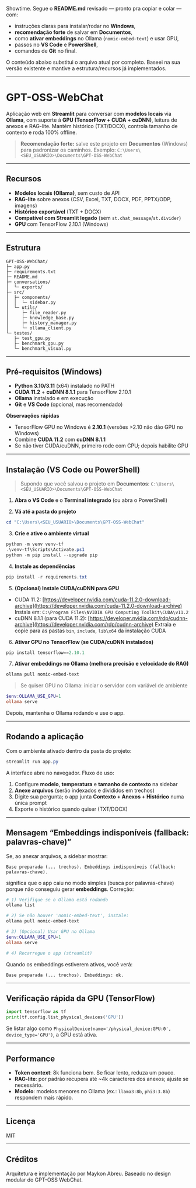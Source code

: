 Showtime. Segue o **README.md** revisado — pronto pra copiar e colar — com:

* instruções claras para instalar/rodar no **Windows**,
* **recomendação forte** de salvar em **Documentos**,
* como **ativar embeddings** no Ollama (`nomic-embed-text`) e usar GPU,
* passos no **VS Code** e **PowerShell**,
* comandos de **Git** no final.

O conteúdo abaixo substitui o arquivo atual por completo. Baseei na sua versão existente e mantive a estrutura/recursos já implementados. 

---

# GPT-OSS-WebChat

Aplicação web em **Streamlit** para conversar com **modelos locais** via **Ollama**, com suporte à **GPU (TensorFlow + CUDA + cuDNN)**, leitura de anexos e RAG-lite. Mantém histórico (TXT/DOCX), controla tamanho de contexto e roda 100% offline.

> **Recomendação forte:** salve este projeto em **Documentos** (Windows) para padronizar os caminhos.
> Exemplo: `C:\Users\<SEU_USUARIO>\Documents\GPT-OSS-WebChat`

---

## Recursos

* **Modelos locais (Ollama)**, sem custo de API
* **RAG-lite** sobre anexos (CSV, Excel, TXT, DOCX, PDF, PPTX/ODP, imagens)
* **Histórico exportável** (TXT + DOCX)
* **Compatível com Streamlit legado** (sem `st.chat_message`/`st.divider`)
* **GPU** com TensorFlow 2.10.1 (Windows)

---

## Estrutura

```
GPT-OSS-WebChat/
├─ app.py
├─ requirements.txt
├─ README.md
├─ conversations/
│  └─ exports/
├─ src/
│  ├─ components/
│  │  └─ sidebar.py
│  └─ utils/
│     ├─ file_reader.py
│     ├─ knowledge_base.py
│     ├─ history_manager.py
│     └─ ollama_client.py
└─ testes/
   ├─ test_gpu.py
   ├─ benchmark_gpu.py
   └─ benchmark_visual.py
```

---

## Pré-requisitos (Windows)

* **Python 3.10/3.11** (x64) instalado no PATH
* **CUDA 11.2** + **cuDNN 8.1.1** para TensorFlow 2.10.1
* **Ollama** instalado e em execução
* **Git** e **VS Code** (opcional, mas recomendado)

**Observações rápidas**

* TensorFlow GPU no Windows é **2.10.1** (versões >2.10 não dão GPU no Windows)
* Combine **CUDA 11.2** com **cuDNN 8.1.1**
* Se não tiver CUDA/cuDNN, primeiro rode com CPU; depois habilite GPU

---

## Instalação (VS Code ou PowerShell)

> Supondo que você salvou o projeto em **Documentos**:
> `C:\Users\<SEU_USUARIO>\Documents\GPT-OSS-WebChat`

1. **Abra o VS Code** e o **Terminal integrado** (ou abra o PowerShell)

2. **Vá até a pasta do projeto**

```powershell
cd "C:\Users\<SEU_USUARIO>\Documents\GPT-OSS-WebChat"
```

3. **Crie e ative o ambiente virtual**

```powershell
python -m venv venv-tf
.\venv-tf\Scripts\Activate.ps1
python -m pip install --upgrade pip
```

4. **Instale as dependências**

```powershell
pip install -r requirements.txt
```

5. **(Opcional) Instale CUDA/cuDNN para GPU**

* CUDA 11.2: [https://developer.nvidia.com/cuda-11.2.0-download-archive](https://developer.nvidia.com/cuda-11.2.0-download-archive)
  Instala em: `C:\Program Files\NVIDIA GPU Computing Toolkit\CUDA\v11.2`
* cuDNN 8.1.1 (para CUDA 11.2): [https://developer.nvidia.com/rdp/cudnn-archive](https://developer.nvidia.com/rdp/cudnn-archive)
  Extraia e copie para as pastas `bin`, `include`, `lib\x64` da instalação CUDA

6. **Ativar GPU no TensorFlow (se CUDA/cuDNN instalados)**

```powershell
pip install tensorflow==2.10.1
```

7. **Ativar embeddings no Ollama (melhora precisão e velocidade do RAG)**

```powershell
ollama pull nomic-embed-text
```

> Se quiser GPU no Ollama: iniciar o servidor com variável de ambiente

```powershell
$env:OLLAMA_USE_GPU=1
ollama serve
```

Depois, mantenha o Ollama rodando e use o app.

---

## Rodando a aplicação

Com o ambiente ativado dentro da pasta do projeto:

```powershell
streamlit run app.py
```

A interface abre no navegador.
Fluxo de uso:

1. Configure **modelo**, **temperatura** e **tamanho de contexto** na sidebar
2. **Anexe arquivos** (serão indexados e divididos em trechos)
3. Digite sua pergunta; o app junta **Contexto + Anexos + Histórico** numa única prompt
4. Exporte o histórico quando quiser (TXT/DOCX)

---

## Mensagem “Embeddings indisponíveis (fallback: palavras-chave)”

Se, ao anexar arquivos, a sidebar mostrar:

```
Base preparada (... trechos). Embeddings indisponíveis (fallback: palavras-chave).
```

significa que o app caiu no modo simples (busca por palavras-chave) porque não conseguiu gerar **embeddings**.
Correção:

```powershell
# 1) Verifique se o Ollama está rodando
ollama list

# 2) Se não houver 'nomic-embed-text', instale:
ollama pull nomic-embed-text

# 3) (Opcional) Usar GPU no Ollama
$env:OLLAMA_USE_GPU=1
ollama serve

# 4) Recarregue o app (streamlit)
```

Quando os embeddings estiverem ativos, você verá:

```
Base preparada (... trechos). Embeddings: ok.
```

---

## Verificação rápida da GPU (TensorFlow)

```python
import tensorflow as tf
print(tf.config.list_physical_devices('GPU'))
```

Se listar algo como `PhysicalDevice(name='/physical_device:GPU:0', device_type='GPU')`, a GPU está ativa.

---

## Performance

* **Token context**: 8k funciona bem. Se ficar lento, reduza um pouco.
* **RAG-lite**: por padrão recupera até ~4k caracteres dos anexos; ajuste se necessário.
* **Modelo**: modelos menores no Ollama (ex.: `llama3:8b`, `phi3:3.8b`) respondem mais rápido.

---

## Licença

MIT

---

## Créditos

Arquitetura e implementação por Maykon Abreu.
Baseado no design modular do GPT-OSS WebChat.

